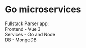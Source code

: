 # Go microservices

Fullstack Parser app:   
Frontend - Vue 3   
Services - Go and Node   
DB - MongoDB
